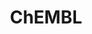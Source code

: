 ---
bigquery: https://console.cloud.google.com/bigquery?p=patents-public-data&d=ebi_chembl&page=dataset
citation: '"The ChEMBL database in 2017." Anna Gaulton, Anne Hersey, Michał Nowotka,
  A Patrícia Bento, Jon Chambers, David Mendez, Prudence Mutowo, Francis Atkinson,
  Louisa J Bellis, Elena Cibrián-Uhalte, Mark Davies, Nathan Dedman, Anneli Karlsson,
  María Paula Magariños, John P Overington, George Papadatos, Ines Smit, Andrew R
  Leach Nucleic acids Research (2017) 45 (Database Issue), D945-D954'
contributors: European Bioinformatics Institute
cost: None
description: ChEMBL Data is a manually curated database of small molecules used in
  drug discovery, including information about existing patented drugs.
documentation: 'schema: https://www.ebi.ac.uk/chembl/db_schema


  '
last_edit: 04/10/2022, 09:42:54
location: https://console.cloud.google.com/marketplace/product/google_patents_public_datasets/chembl
maintained_by: EMBL-EBI, an outstation of European Molecular Biology Laboratory
related_publications: '

  ChEMBL: towards direct deposition of bioassay data.


  Mendez D, Gaulton A, Bento AP, Chambers J, De Veij M, Félix E, Magariños MP, Mosquera
  JF, Mutowo P, Nowotka M, Gordillo-Marañón M, Hunter F, Junco L, Mugumbate G, Rodriguez-Lopez
  M, Atkinson F, Bosc N, Radoux CJ, Segura-Cabrera A, Hersey A, Leach AR.


  — Nucleic Acids Res. 2019; 47(D1):D930-D940. doi: 10.1093/nar/gky1075

  '
schema_fields:
- level2
- num_lipinski_ro5_violations
- usan_stem_id
- data_validity_comment
- acd_logp
- level1_description
- protein_class_desc
- alert_set_id
- src_id
- natural_product
- acd_most_bpka
- cell_id
- withdrawn_flag
- biocomp_id
- mutation
- l2
- last_active
- target_mapping
- ridx
- ro3_pass
- withdrawn_country
- aromatic_rings
- level3_description
- toid
- trade_name
- dosed_ingredient
- mec_id
- frac_code
- l3
- issue
- doi
- target_desc
- qudt_units
- drug_record_id
- start_position
- mc_target_accession
- research_stem
- pathway_key
- met_conversion
- normal_range_min
- homologue
- aidx
- protclasssyn_id
- relationship
- activity_comment
- action_type
- molsyn_id
- warnref_id
- mechanism_comment
- acd_most_apka
- warning_id
- creation_date
- l4
- bto_id
- compsyn_id
- hbd_lipinski
- formulation_id
- mw_monoisotopic
- cell_ontology_id
- chirality
- stem
- domain_type
- parent_go_id
- units
- hbd
- journal
- binding_site_comment
- level5
- component_synonym
- published_value
- published_relation
- standard_type
- tax_id
- molecule_type
- assay_tax_id
- label
- withdrawn_year
- polymer_flag
- approval_date
- route
- updated_on
- related_tid
- warning_year
- species_group_flag
- assay_organism
- cx_most_apka
- res_stem_id
- tbl
- subgroup
- canonical_smiles
- assay_desc
- warning_country
- domain_id
- atc_code
- patent_use_code
- company
- usan_stem
- cell_name
- pchembl_value
- short_name
- as_id
- previous_company
- assay_class_id
- structure_type
- result_flag
- l1
- component_id
- accession
- drug_substance_flag
- level1
- assay_tissue
- site_name
- cpd_str_alert_id
- standard_inchi_key
- metref_id
- set_name
- hrac_code
- max_phase
- uberon_id
- molregno
- heavy_atoms
- abstract
- mol_frac_id
- actsm_id
- ddd_comment
- publication_number
- aspect
- indref_id
- withdrawn_class
- src_compound_id
- name
- molfile
- first_approval
- job_id
- rgid
- ass_cls_map_id
- usan_stem_definition
- domain_name
- class_level
- major_class
- protein_class_id
- alert_name
- ddd_admr
- ddd_id
- cell_source_tissue
- standard_flag
- hrac_class_id
- site_id
- therapeutic_flag
- entity_id
- compound_key
- prodrug
- db_source
- direct_interaction
- product_id
- warning_description
- chebi_par_id
- ref_id
- mc_target_type
- qed_weighted
- description
- prediction_method
- clo_id
- num_alerts
- l8
- syn_type
- enzyme_name
- published_type
- l7
- warning_class
- protein_class_synonym
- assay_subcellular_fraction
- comments
- sitecomp_id
- bei
- curation_comment
- dosage_form
- mesh_heading
- version
- drugind_id
- molecular_species
- ingredient
- first_page
- log_id
- idx
- isoform
- doc_id
- pref_name
- helm_notation
- caloha_id
- acd_logd
- authors
- indication_class
- standard_upper_value
- assay_source
- le
- stat
- usan_year
- doc_type
- drug_product_flag
- targcomp_id
- synonyms
- variant_id
- who_name
- irac_class_id
- inorganic_flag
- pathway_id
- published_units
- potential_duplicate
- cx_logp
- cell_source_tax_id
- efo_term
- sei
- active_ingredient
- comp_go_id
- irac_code
- hba
- parent_type
- patent_id
- active_molregno
- type
- organism
- mol_atc_id
- mw_freebase
- updated_by
- source
- tid_fixed
- cell_description
- ddd_units
- alogp
- last_page
- confidence_score
- warning_type
- hba_lipinski
- num_ro5_violations
- std_act_id
- met_id
- oral
- mesh_id
- sequence
- end_position
- frac_class_id
- smarts
- patent_no
- standard_units
- downgraded
- path
- black_box_warning
- tissue_id
- topical
- mol_irac_id
- tid
- uo_units
- level3
- substrate_record_id
- standard_relation
- normal_range_max
- activity_count
- lle
- ref_type
- mc_tax_id
- status
- pubmed_id
- alert_id
- definition
- assay_type
- db_version
- max_phase_for_ind
- selectivity_comment
- chembl_id
- cx_logd
- annotation
- bao_format
- molecular_mechanism
- confidence
- l6
- activity_id
- compound_name
- relationship_desc
- targrel_id
- parent_id
- oc_id
- strength
- cx_most_bpka
- psa
- parameter_value
- cidx
- efo_id
- disease_efficacy
- src_assay_id
- usan_substem
- mol_hrac_id
- co_stem_id
- relationship_type
- mc_target_name
- assay_param_id
- parameter_type
- prod_pat_id
- standard_value
- assay_test_type
- stem_class
- standard_inchi
- level2_description
- domain_description
- entity_type
- full_mwt
- full_molformula
- year
- target_type
- first_in_class
- smid
- ap_id
- parent_molregno
- who_extra
- delist_flag
- ref_url
- src_short_name
- cellosaurus_id
- assay_category
- ddd_value
- parenteral
- bao_id
- withdrawn_reason
- assay_cell_type
- value
- mc_organism
- predbind_id
- nda_type
- ad_type
- level4
- patent_expire_date
- innovator_company
- relation
- component_type
- level4_description
- source_domain_id
- title
- curated_by
- upper_value
- availability_type
- mecref_id
- country
- record_id
- standard_text_value
- go_id
- site_residues
- enzyme_tid
- assay_strain
- comp_class_id
- orig_description
- src_description
- cl_lincs_id
- applicant_full_name
- submission_date
- priority
- compd_id
- mechanism_of_action
- text_value
- met_comment
- volume
- l5
- class_type
- sequence_md5sum
- assay_id
- bao_endpoint
- rtb
- metabolite_record_id
- cell_source_organism
shortname: chembl
tags:
- biotechnology
- health
- chemical
- bioinformatics
- medical
terms_of_use: CC BY-SA 3.0
title: ChEMBL
uuid: e232a192-965c-4ec9-904c-155b6dfe56c5
---